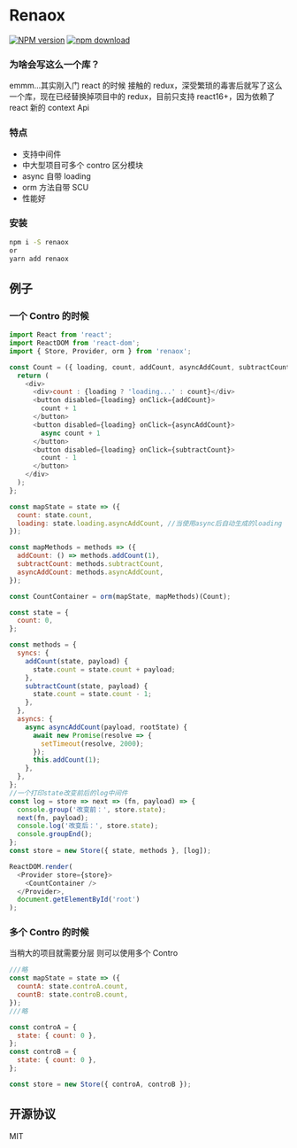 # Renaox

[![NPM version][npm-image]][npm-url]
[![npm download][download-image]][download-url]

[npm-image]: https://img.shields.io/npm/v/renaox.svg?style=flat-square
[npm-url]: https://npmjs.org/package/renaox
[download-image]: https://img.shields.io/npm/dm/renaox.svg?style=flat-square
[download-url]: https://npmjs.org/package/renaox

### 为啥会写这么一个库？

emmm...其实刚入门 react 的时候 接触的 redux，深受繁琐的毒害后就写了这么一个库，现在已经替换掉项目中的 redux，目前只支持 react16+，因为依赖了 react 新的 context Api

### 特点

- 支持中间件
- 中大型项目可多个 contro 区分模块
- async 自带 loading
- orm 方法自带 SCU
- 性能好

### 安装

```bash
npm i -S renaox
or
yarn add renaox
```

## 例子

### 一个 Contro 的时候

```js
import React from 'react';
import ReactDOM from 'react-dom';
import { Store, Provider, orm } from 'renaox';

const Count = ({ loading, count, addCount, asyncAddCount, subtractCount }) => {
  return (
    <div>
      <div>count : {loading ? 'loading...' : count}</div>
      <button disabled={loading} onClick={addCount}>
        count + 1
      </button>
      <button disabled={loading} onClick={asyncAddCount}>
        async count + 1
      </button>
      <button disabled={loading} onClick={subtractCount}>
        count - 1
      </button>
    </div>
  );
};

const mapState = state => ({
  count: state.count,
  loading: state.loading.asyncAddCount, //当使用async后自动生成的loading   loading.xxxName
});

const mapMethods = methods => ({
  addCount: () => methods.addCount(1),
  subtractCount: methods.subtractCount,
  asyncAddCount: methods.asyncAddCount,
});

const CountContainer = orm(mapState, mapMethods)(Count);

const state = {
  count: 0,
};

const methods = {
  syncs: {
    addCount(state, payload) {
      state.count = state.count + payload;
    },
    subtractCount(state, payload) {
      state.count = state.count - 1;
    },
  },
  asyncs: {
    async asyncAddCount(payload, rootState) {
      await new Promise(resolve => {
        setTimeout(resolve, 2000);
      });
      this.addCount(1);
    },
  },
};
//一个打印state改变前后的log中间件
const log = store => next => (fn, payload) => {
  console.group('改变前：', store.state);
  next(fn, payload);
  console.log('改变后：', store.state);
  console.groupEnd();
};
const store = new Store({ state, methods }, [log]);

ReactDOM.render(
  <Provider store={store}>
    <CountContainer />
  </Provider>,
  document.getElementById('root')
);
```

### 多个 Contro 的时候

当稍大的项目就需要分层 则可以使用多个 Contro

```js
///略
const mapState = state => ({
  countA: state.controA.count,
  countB: state.controB.count,
});
///略

const controA = {
  state: { count: 0 },
};
const controB = {
  state: { count: 0 },
};

const store = new Store({ controA, controB });
```

## 开源协议

MIT
